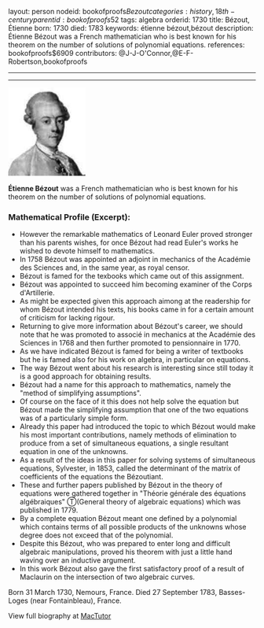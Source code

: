 layout: person
nodeid: bookofproofs$Bezout
categories: history,18th-century
parentid: bookofproofs$52
tags: algebra
orderid: 1730
title: Bézout, Étienne
born: 1730
died: 1783
keywords: étienne bézout,bézout
description: Étienne Bézout was a French mathematician who is best known for his theorem on the number of solutions of polynomial equations.
references: bookofproofs$6909
contributors: @J-J-O'Connor,@E-F-Robertson,bookofproofs

---



---

![Bezout.jpg](https://github.com/bookofproofs/bookofproofs.github.io/blob/main/_sources/_assets/images/portraits/Bezout.jpg?raw=true)

**Étienne Bézout** was a French mathematician who is best known for his theorem on the number of solutions of polynomial equations.

### Mathematical Profile (Excerpt):
* However the remarkable mathematics of Leonard Euler proved stronger than his parents wishes, for once Bézout had read Euler's works he wished to devote himself to mathematics.
* In 1758 Bézout was appointed an adjoint in mechanics of the Académie des Sciences and, in the same year, as royal censor.
* Bézout is famed for the texbooks which came out of this assignment.
* Bézout was appointed to succeed him becoming examiner of the Corps d'Artillerie.
* As might be expected given this approach aimong at the readership for whom Bézout intended his texts, his books came in for a certain amount of criticism for lacking rigour.
* Returning to give more information about Bézout's career, we should note that he was promoted to associé in mechanics at the Académie des Sciences in 1768 and then further promoted to pensionnaire in 1770.
* As we have indicated Bézout is famed for being a writer of textbooks but he is famed also for his work on algebra, in particular on equations.
* The way Bézout went about his research is interesting since still today it is a good approach for obtaining results.
* Bézout had a name for this approach to mathematics, namely the "method of simplifying assumptions".
* Of course on the face of it this does not help solve the equation but Bézout made the simplifying assumption that one of the two equations was of a particularly simple form.
* Already this paper had introduced the topic to which Bézout would make his most important contributions, namely methods of elimination to produce from a set of simultaneous equations, a single resultant equation in one of the unknowns.
* As a result of the ideas in this paper for solving systems of simultaneous equations, Sylvester, in 1853, called the determinant of the matrix of coefficients of the equations the Bézoutiant.
* These and further papers published by Bézout in the theory of equations were gathered together in "Théorie générale des équations algébraiques" Ⓣ(General theory of algebraic equations) which was published in 1779.
* By a complete equation Bézout meant one defined by a polynomial which contains terms of all possible products of the unknowns whose degree does not exceed that of the polynomial.
* Despite this Bézout, who was prepared to enter long and difficult algebraic manipulations, proved his theorem with just a little hand waving over an inductive argument.
* In this work Bézout also gave the first satisfactory proof of a result of Maclaurin on the intersection of two algebraic curves.

Born 31 March 1730, Nemours, France. Died 27 September 1783, Basses-Loges (near Fontainbleau), France.

View full biography at [MacTutor](https://mathshistory.st-andrews.ac.uk/Biographies/Bezout/)
